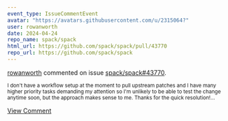 ```yaml
---
event_type: IssueCommentEvent
avatar: "https://avatars.githubusercontent.com/u/2315064?"
user: rowanworth
date: 2024-04-24
repo_name: spack/spack
html_url: https://github.com/spack/spack/pull/43770
repo_url: https://github.com/spack/spack
---
```


<a href='https://github.com/rowanworth' target='_blank'>rowanworth</a> commented on issue <a href='https://github.com/spack/spack/pull/43770' target='_blank'>spack/spack#43770</a>.

<small>I don't have a workflow setup at the moment to pull upstream patches and I have many higher priority tasks demanding my attention so I'm unlikely to be able to test the change anytime soon, but the approach makes sense to me. Thanks for the quick resolution!...</small>

<a href='https://github.com/spack/spack/pull/43770' target='_blank'>View Comment</a>